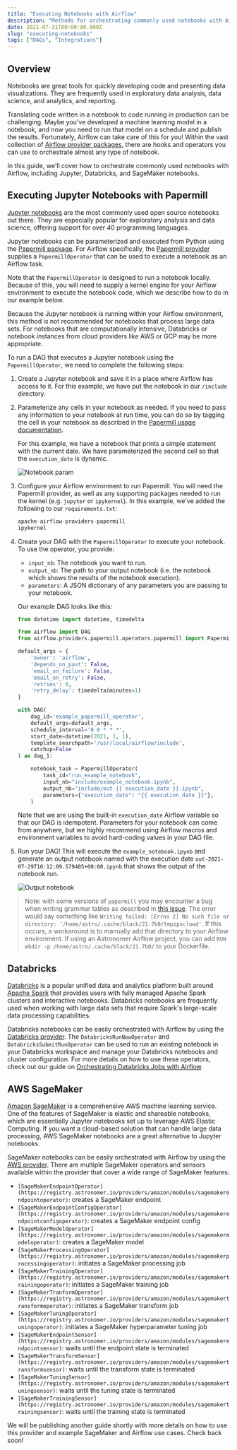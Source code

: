 ```yaml
---
title: "Executing Notebooks with Airflow"
description: "Methods for orchestrating commonly used notebooks with Airflow."
date: 2021-07-31T00:00:00.000Z
slug: "executing-notebooks"
tags: ["DAGs", "Integrations"]
---
```


## Overview

Notebooks are great tools for quickly developing code and presenting data visualizations. They are frequently used in exploratory data analysis, data science, and analytics, and reporting.

Translating code written in a notebook to code running in production can be challenging. Maybe you've developed a machine learning model in a notebook, and now you need to run that model on a schedule and publish the results. Fortunately, Airflow can take care of this for you! Within the vast collection of [Airflow provider packages](https://registry.astronomer.io/), there are hooks and operators you can use to orchestrate almost any type of notebook.

In this guide, we'll cover how to orchestrate commonly used notebooks with Airflow, including Jupyter, Databricks, and SageMaker notebooks. 

## Executing Jupyter Notebooks with Papermill

[Jupyter notebooks](https://jupyter.org/) are the most commonly used open source notebooks out there. They are especially popular for exploratory analysis and data science, offering support for over 40 programming languages. 

Jupyter notebooks can be parameterized and executed from Python using the [Papermill package](https://papermill.readthedocs.io/en/latest/index.html). For Airflow specifically, the [Papermill provider](https://registry.astronomer.io/providers/papermill) supplies a `PapermillOperator` that can be used to execute a notebook as an Airflow task.

Note that the `PapermillOperator` is designed to run a notebook locally. Because of this, you will need to supply a kernel engine for your Airflow environment to execute the notebook code, which we describe how to do in our example below. 

Because the Jupyter notebook is running within your Airflow environment, this method is not recommended for notebooks that process large data sets. For notebooks that are computationally intensive, Databricks or notebook instances from cloud providers like AWS or GCP may be more appropriate.

To run a DAG that executes a Jupyter notebook using the `PapermillOperator`, we need to complete the following steps:

1. Create a Jupyter notebook and save it in a place where Airflow has access to it. For this example, we have put the notebook in our `/include` directory. 
2. Parameterize any cells in your notebook as needed. If you need to pass any information to your notebook at run time, you can do so by tagging the cell in your notebook as described in the [Papermill usage documentation](https://papermill.readthedocs.io/en/latest/usage-parameterize.html).

    For this example, we have a notebook that prints a simple statement with the current date. We have parameterized the second cell so that the `execution_date` is dynamic.

    ![Notebook param](https://assets2.astronomer.io/main/guides/executing-notebooks/parameterized_notebook.png)

3. Configure your Airflow environment to run Papermill. You will need the Papermill provider, as well as any supporting packages needed to run the kernel (e.g. `jupyter` or `ipykernel`). In this example, we've added the following to our `requirements.txt`:

    ```python
    apache-airflow-providers-papermill
    ipykernel
    ```

4. Create your DAG with the `PapermillOperator` to execute your notebook. To use the operator, you provide:

    - `input_nb`: The notebook you want to run.
    - `output_nb`: The path to your output notebook (i.e. the notebook which shows the results of the notebook execution).
    - `parameters`: A JSON dictionary of any parameters you are passing to your notebook.

    Our example DAG looks like this:

    ```python
    from datetime import datetime, timedelta

    from airflow import DAG
    from airflow.providers.papermill.operators.papermill import PapermillOperator

    default_args = {
        'owner': 'airflow',
        'depends_on_past': False,
        'email_on_failure': False,
        'email_on_retry': False,
        'retries': 0,
        'retry_delay': timedelta(minutes=1)
    }

    with DAG(
        dag_id='example_papermill_operator',
        default_args=default_args,
        schedule_interval='0 0 * * *',
        start_date=datetime(2021, 1, 1),
        template_searchpath='/usr/local/airflow/include',
        catchup=False
    ) as dag_1:

        notebook_task = PapermillOperator(
            task_id="run_example_notebook",
            input_nb="include/example_notebook.ipynb",
            output_nb="include/out-{{ execution_date }}.ipynb",
            parameters={"execution_date": "{{ execution_date }}"},
        )
    ```

    Note that we are using the built-in `execution_date` Airflow variable so that our DAG is idempotent. Parameters for your notebook can come from anywhere, but we highly recommend using Airflow macros and environment variables to avoid hard-coding values in your DAG file.

5. Run your DAG! This will execute the `example_notebook.ipynb` and generate an output notebook named with the execution date `out-2021-07-29T16:12:09.579405+00:00.ipynb` that shows the output of the notebook run.

    ![Output notebook](https://assets2.astronomer.io/main/guides/executing-notebooks/notebook_output.png)

> Note: with some versions of `papermill` you may encounter a bug when writing grammar tables as described in [this issue](https://github.com/psf/black/issues/1143). The error would say something like `Writing failed: [Errno 2] No such file or directory: '/home/astro/.cache/black/21.7b0/tmpzpsclowd'`. If this occurs, a workaround is to manually add that directory to your Airflow environment. If using an Astronomer Airflow project, you can add `RUN mkdir -p /home/astro/.cache/black/21.7b0/` to your Dockerfile.

## Databricks

[Databricks](https://databricks.com/) is a popular unified data and analytics platform built around [Apache Spark](https://spark.apache.org/) that provides users with fully managed Apache Spark clusters and interactive notebooks. Databricks notebooks are frequently used when working with large data sets that require Spark's large-scale data processing capabilities.

Databricks notebooks can be easily orchestrated with Airflow by using the [Databricks provider](https://registry.astronomer.io/providers/databricks). The `DatabricksRunNowOperator` and `DatabricksSubmitRunOperator` can be used to run an existing notebook in your Databricks workspace and manage your Databricks notebooks and cluster configuration. For more details on how to use these operators, check out our guide on [Orchestrating Databricks Jobs with Airflow](https://www.astronomer.io/guides/airflow-databricks).

## AWS SageMaker

[Amazon SageMaker](https://aws.amazon.com/sagemaker/) is a comprehensive AWS machine learning service. One of the features of SageMaker is elastic and shareable notebooks, which are essentially Jupyter notebooks set up to leverage AWS Elastic Computing. If you want a cloud-based solution that can handle large data processing, AWS SageMaker notebooks are a great alternative to Jupyter notebooks.

SageMaker notebooks can be easily orchestrated with Airflow by using the [AWS provider](https://registry.astronomer.io/providers/amazon/). There are multiple SageMaker operators and sensors available within the provider that cover a wide range of SageMaker features:

- `[SageMakerEndpointOperator](https://registry.astronomer.io/providers/amazon/modules/sagemakerendpointoperator)`: creates a SageMaker endpoint
- `[SageMakerEndpointConfigOperator](https://registry.astronomer.io/providers/amazon/modules/sagemakerendpointconfigoperator)`: creates a SageMaker endpoint config
- `[SageMakerModelOperator](https://registry.astronomer.io/providers/amazon/modules/sagemakermodeloperator)`: creates a SageMaker model
- `[SageMakerProcessingOperator](https://registry.astronomer.io/providers/amazon/modules/sagemakerprocessingoperator)`: initiates a SageMaker processing job
- `[SageMakerTrainingOperator](https://registry.astronomer.io/providers/amazon/modules/sagemakertrainingoperator)`: initiates a SageMaker training job
- `[SageMakerTranformOperator](https://registry.astronomer.io/providers/amazon/modules/sagemakertransformoperator)`: initiates a SageMaker transform job
- `[SageMakerTuningOperator](https://registry.astronomer.io/providers/amazon/modules/sagemakertuningoperator)`: initiates a SageMaker hyperparameter tuning job
- `[SageMakerEndpointSensor](https://registry.astronomer.io/providers/amazon/modules/sagemakerendpointsensor)`: waits until the endpoint state is terminated
- `[SageMakerTransformSensor](https://registry.astronomer.io/providers/amazon/modules/sagemakertransformsensor)`: waits until the transform state is terminated
- `[SageMakerTuningSensor](https://registry.astronomer.io/providers/amazon/modules/sagemakertuningsensor)`: waits until the tuning state is terminated
- `[SageMakerTrainingSensor](https://registry.astronomer.io/providers/amazon/modules/sagemakertrainingsensor)`: waits until the training state is terminated

We will be publishing another guide shortly with more details on how to use this provider and example SageMaker and Airflow use cases. Check back soon!
